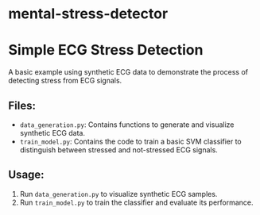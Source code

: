 # mental-stress-detector
# Simple ECG Stress Detection

A basic example using synthetic ECG data to demonstrate the process of detecting stress from ECG signals.

## Files:
- `data_generation.py`: Contains functions to generate and visualize synthetic ECG data.
- `train_model.py`: Contains the code to train a basic SVM classifier to distinguish between stressed and not-stressed ECG signals.

## Usage:
1. Run `data_generation.py` to visualize synthetic ECG samples.
2. Run `train_model.py` to train the classifier and evaluate its performance.
